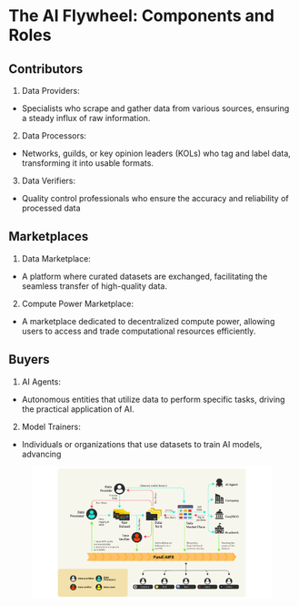 # The AI Flywheel: Components and Roles

## **Contributors**

1. Data Providers:

* Specialists who scrape and gather data from various sources, ensuring a steady influx of raw information.

2. Data Processors:

* Networks, guilds, or key opinion leaders (KOLs) who tag and label data, transforming it into usable formats.

3. Data Verifiers:

* Quality control professionals who ensure the accuracy and reliability of processed data

## **Marketplaces**

1. Data Marketplace:

* A platform where curated datasets are exchanged, facilitating the seamless transfer of high-quality data.

2. Compute Power Marketplace:

* A marketplace dedicated to decentralized compute power, allowing users to access and trade computational resources efficiently.

## **Buyers**

1. AI Agents:

* Autonomous entities that utilize data to perform specific tasks, driving the practical application of AI.

2. Model Trainers:

* Individuals or organizations that use datasets to train AI models, advancing&#x20;

<figure><img src="../../.gitbook/assets/All_Drawings_Drawing 07.png" alt=""><figcaption></figcaption></figure>
